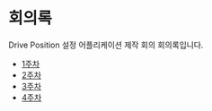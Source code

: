 # 회의록

Drive Position 설정 어플리케이션 제작 회의 회의록입니다.<br>

- [1주차](./1주차.md)
- [2주차](./2주차.md)
- [3주차](./3주차.md)
- [4주차](./4주차.md)
